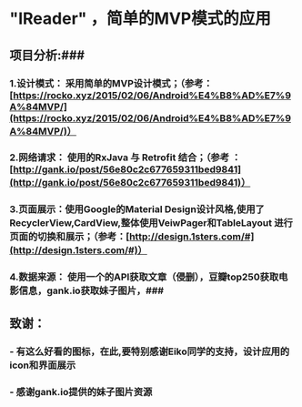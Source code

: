 # "IReader" ，简单的MVP模式的应用  ##
## 项目分析:###
### 1.设计模式： 采用简单的MVP设计模式；（参考：[https://rocko.xyz/2015/02/06/Android%E4%B8%AD%E7%9A%84MVP/](https://rocko.xyz/2015/02/06/Android%E4%B8%AD%E7%9A%84MVP/)） ###
### 2.网络请求： 使用的RxJava 与 Retrofit 结合；（参考 ：[http://gank.io/post/56e80c2c677659311bed9841](http://gank.io/post/56e80c2c677659311bed9841)） ###
### 3.页面展示：使用Google的Material Design设计风格,使用了RecyclerView,CardView,整体使用VeiwPager和TableLayout 进行页面的切换和展示；（参考：[http://design.1sters.com/#](http://design.1sters.com/#)） ###
### 4.数据来源： 使用一个的API获取文章（侵删），豆瓣top250获取电影信息，gank.io获取妹子图片，###

## 致谢： ##
### - 有这么好看的图标，在此,要特别感谢Eiko同学的支持，设计应用的icon和界面展示 ###
### - 感谢gank.io提供的妹子图片资源 ###

